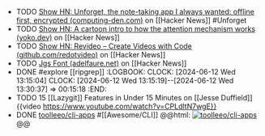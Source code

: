 - TODO [Show HN: Unforget, the note-taking app I always wanted: offline first, encrypted (computing-den.com)](https://news.ycombinator.com/item?id=40645743) on [[Hacker News]] #Unforget
- TODO [Show HN: A cartoon intro to how the attention mechanism works (yoko.dev)](https://news.ycombinator.com/item?id=40648697) on [[Hacker News]]
- TODO [Show HN: Revideo – Create Videos with Code (github.com/redotvideo)](https://news.ycombinator.com/item?id=40646741) on [[Hacker News]]
- TODO [Jgs Font (adelfaure.net)](https://news.ycombinator.com/item?id=40643588) on [[Hacker News]]
- DONE #explore [[ripgrep]]
  :LOGBOOK:
  CLOCK: [2024-06-12 Wed 13:15:04]
  CLOCK: [2024-06-12 Wed 13:15:19]--[2024-06-12 Wed 13:30:37] =>  00:15:18
  :END:
- TODO 15 [[Lazygit]] Features in Under 15 Minutes on [[Jesse Duffield]]
  {{video https://www.youtube.com/watch?v=CPLdltN7wgE}}
- DONE [toolleeo/cli-apps](https://github.com/toolleeo/cli-apps) #[[Awesome/CLI]]
  @@html: <a href="https://github.com/toolleeo/cli-apps/"><img src="https://github-readme-stats-astronomer.vercel.app/api/pin/?username=toolleeo&repo=cli-apps&theme=tokyonight" alt="toolleeo/cli-apps"/></a>@@